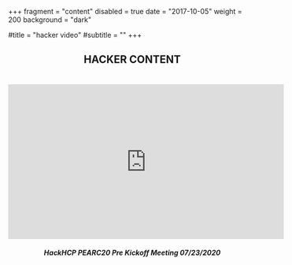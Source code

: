 +++
fragment = "content"
disabled = true
date = "2017-10-05"
weight = 200
background = "dark"

#title = "hacker video"
#subtitle = ""
+++
<center><h2 style="padding-bottom: 20px;">HACKER CONTENT</h2></center>


<center><iframe width="560" height="315" src="https://www.youtube.com/embed/x3frTEbp-ZA" frameborder="0" allow="accelerometer; autoplay; encrypted-media; gyroscope; picture-in-picture" allowfullscreen></iframe></center>
<center><h5>HackHCP PEARC20 Pre Kickoff Meeting 07/23/2020</h5></center>